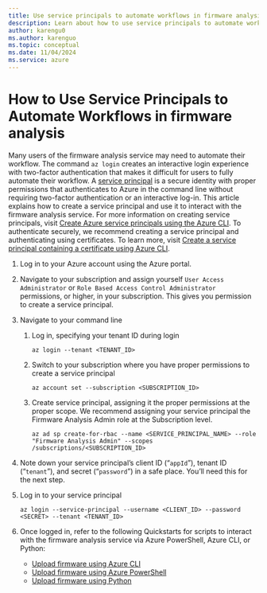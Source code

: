 ```yaml
---
title: Use service principals to automate workflows in firmware analysis
description: Learn about how to use service principals to automate workflows for firmware analysis.
author: karengu0
ms.author: karenguo
ms.topic: conceptual
ms.date: 11/04/2024
ms.service: azure
---
```

 
# How to Use Service Principals to Automate Workflows in firmware analysis

Many users of the firmware analysis service may need to automate their workflow. The command `az login` creates an interactive login experience with two-factor authentication that makes it difficult for users to fully automate their workflow. A [service principal](/entra/identity-platform/app-objects-and-service-principals) is a secure identity with proper permissions that authenticates to Azure in the command line without requiring two-factor authentication or an interactive log-in. This article explains how to create a service principal and use it to interact with the firmware analysis service. For more information on creating service principals, visit [Create Azure service principals using the Azure CLI](/cli/azure/azure-cli-sp-tutorial-1#create-a-service-principal). To authenticate securely, we recommend creating a service principal and authenticating using certificates. To learn more, visit [Create a service principal containing a certificate using Azure CLI](/cli/azure/azure-cli-sp-tutorial-3).

1. Log in to your Azure account using the Azure portal. 

2. Navigate to your subscription and assign yourself `User Access Administrator` or `Role Based Access Control Administrator` permissions, or higher, in your subscription. This gives you permission to create a service principal.

3.	Navigate to your command line

    1. Log in, specifying your tenant ID during login

        ```azurecli
        az login --tenant <TENANT_ID>
        ```

    3. Switch to your subscription where you have proper permissions to create a service principal
        
        ```azurecli
        az account set --subscription <SUBSCRIPTION_ID>
        ```

    5. Create service principal, assigning it the proper permissions at the proper scope. We recommend assigning your service principal the Firmware Analysis Admin role at the Subscription level.

        ```azurecli
        az ad sp create-for-rbac --name <SERVICE_PRINCIPAL_NAME> --role "Firmware Analysis Admin" --scopes /subscriptions/<SUBSCRIPTION_ID>
        ```

4.	Note down your service principal’s client ID (“`appId`”), tenant ID (“`tenant`”), and secret (“`password`”) in a safe place. You’ll need this for the next step.

5.	Log in to your service principal

    ```azurecli
    az login --service-principal --username <CLIENT_ID> --password <SECRET> --tenant <TENANT_ID>
    ```

6.	Once logged in, refer to the following Quickstarts for scripts to interact with the firmware analysis service via Azure PowerShell, Azure CLI, or Python:
    - [Upload firmware using Azure CLI](quickstart-upload-firmware-using-azure-command-line-interface.md)
    - [Upload firmware using Azure PowerShell](quickstart-upload-firmware-using-powershell.md)
    - [Upload firmware using Python](quickstart-upload-firmware-using-python.md)
 
 